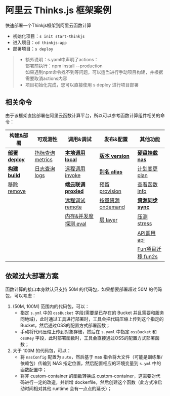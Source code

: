 # 阿里云 Thinks.js 框架案例

快速部署一个Thinkjs框架到阿里云函数计算

- 初始化项目：`s init start-thinkjs`
- 进入项目：`cd thinkjs-app`
- 部署项目：`s deploy`

> * 额外说明：s.yaml中声明了actions：   
>    部署前执行：npm install --production   
>   如果遇到npm命令找不到等问题，可以适当进行手动项目构建，并根据需要取消actions内容    
> * 项目初始化完成，您可以直接使用 s deploy 进行项目部署

## 相关命令

由于该框架直接部署在阿里云函数计算平台，所以可以参考函数计算组件相关的命令：

| 构建&部署 | 可观测性 | 调用&调试 |  发布&配置  |  其他功能 |
| --- | --- | --- |--- | --- |
| [**部署 deploy**](https://github.com/devsapp/fc/blob/jiangyu-docs/docs/zh/command/deploy.md)   | [指标查询 metrics](https://github.com/devsapp/fc/blob/jiangyu-docs/docs/zh/command/metrics.md) | [**本地调用 local**](https://github.com/devsapp/fc/blob/jiangyu-docs/docs/zh/command/local.md)      | [**版本 version**](https://github.com/devsapp/fc/blob/jiangyu-docs/docs/zh/command/version.md)      | [**硬盘挂载 nas**](https://github.com/devsapp/fc/blob/jiangyu-docs/docs/zh/command/nas.md) | 
| [**构建 build**](https://github.com/devsapp/fc/blob/jiangyu-docs/docs/zh/command/build.md)     | [日志查询 logs](https://github.com/devsapp/fc/blob/jiangyu-docs/docs/zh/command/logs.md)       | [远程调用 invoke](https://github.com/devsapp/fc/blob/jiangyu-docs/docs/zh/command/invoke.md)    | [**别名 alias**](https://github.com/devsapp/fc/blob/jiangyu-docs/docs/zh/command/alias.md)         | [计划变更 plan](https://github.com/devsapp/fc/blob/jiangyu-docs/docs/zh/command/plan.md)  | 
| [移除 remove](https://github.com/devsapp/fc/blob/jiangyu-docs/docs/zh/command/remove.md)   |                                              | [**端云联调 proxied**](https://github.com/devsapp/fc/blob/jiangyu-docs/docs/zh/command/proxied.md) | [预留 provision](https://github.com/devsapp/fc/blob/jiangyu-docs/docs/zh/command/provision.md)   | [查看函数 info](https://github.com/devsapp/fc/blob/jiangyu-docs/docs/zh/command/info.md)  | 
|                                          |                                              | [远程调试 remote](https://github.com/devsapp/fc/blob/jiangyu-docs/docs/zh/command/remote.md)    | [按量资源 ondemand](https://github.com/devsapp/fc/blob/jiangyu-docs/docs/zh/command/ondemand.md) |[**资源同步 sync**](https://github.com/devsapp/fc/blob/jiangyu-docs/docs/zh/command/sync.md)  | 
|                                          |                                              | [内存&并发度探测 eval](https://github.com/devsapp/fc/blob/jiangyu-docs/docs/zh/command/eval.md)  | [层 layer](https://github.com/devsapp/fc/blob/jiangyu-docs/docs/zh/command/layer.md) |      [压测 stress](https://github.com/devsapp/fc/blob/jiangyu-docs/docs/zh/command/stress.md)               | 
|                                          |                                              |   |  | [API调用 api](https://github.com/devsapp/fc/blob/jiangyu-docs/docs/zh/command/api.md)                     | 
|                                          |                                              |   |  |  [Fun项目迁移 fun2s](https://github.com/devsapp/fc/blob/jiangyu-docs/docs/zh/command/fun2s.md)                   | 

## 依赖过大部署方案

函数计算的接口本身默认只支持 50M 的代码包，如果想要部署超过 50M 的代码包，可以考虑：

1. (50M, 100M] 范围内的代码包，可以：
    - 指定 `s.yml` 中的 `ossBucket` 字段(需要是已存在的 Bucket 并且需要和服务同地域)，此时通过工具进行部署时，工具会把代码压缩上传到这个指定的 Bucket，然后通过OSS的配置方式部署函数；
    - 手动将代码压缩上传到对象存储，然后在 `s.yaml` 中指定 `ossBucket` 和 `ossKey` 字段，此时部署函数时，工具会直接通过OSS的配置方式部署函数；
2. 大于 100M 的代码包，可以：
    - 将 `nasConfig` 配置为 `auto`，然后基于 nas 指令将大文件（可能是训练集/依赖包）传输到 NAS 指定位置，然后配置相应的环境变量到 `s.yml` 中的函数配置中；
    - 将非 custom-container 的函数转换成 custom-container，这需要对代码进行一定的改造，并新增 dockerfile，然后创建这个函数（此方式冷启动时间相对其他 runtime 会有一点点的延长）；
  